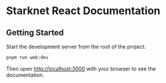 # Starknet React Documentation

## Getting Started

Start the development server from the root of the project:

```bash
pnpm run web:dev
```

Then open [http://localhost:3000](http://localhost:3000) with your browser to see the documentation.
